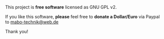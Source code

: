 This project is **free software** licensed as GNU GPL v2.

If you like this software, **please** feel free to **donate a Dollar/Euro** via Paypal to mabo-technik@web.de

Thank you!